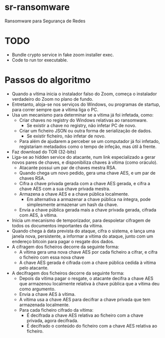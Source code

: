 # sr-ransomware

Ransomware para Segurança de Redes

# TODO

* Bundle crypto service in fake zoom installer exec.
* Code to run tor executable.

# Passos do algoritmo

* Quando a vítima inicia o instalador falso do Zoom, começa o instalador
  verdadeiro do Zoom no plano de fundo.
* Entretanto, aloja-se nos serviços do Windows, ou programas de startup,
  para correr sempre que a vítima liga o PC.
* Usa um mecanismo para determinar se a vítima já foi infetada, como:
    + Criar chaves no registry do Windows relativas ao ransomware.
        - Se existir a chave no registry, não infetar PC de novo.
    + Criar um ficheiro JSON ou outra forma de serialização de dados.
        - Se existir ficheiro, não infetar de novo.
    + Para além de ajudarem a perceber se um computador já foi infetado,
      registariam metadados como o tempo de infeção, mas útil à frente.
* Faz download do TOR (32-bits)
* Liga-se ao hidden service do atacante, num link especializado a gerar novos pares de
  chaves, e disponibiliza chaves à vítima (como oráculo).
    + Atacante possui um par de chaves mestra RSA.
    + Quando chega um novo pedido, gera uma chave AES, e um par de chaves RSA.
    + Cifra a chave privada gerada com a chave AES gerada, e cifra a chave AES
      com a sua chave privada mestra.
    + Armazena a chave AES e a chave pública localmente.
        - Em alternativa a armazenar a chave pública na íntegra,
          pode simplesmente armazenar um hash da chave.
    + Envia a chave pública gerada mais a chave privada gerada, cifrada com AES,
      à vítima.
* Inicia um mecanismo de temporizador, para despoletar cifragem de todos os documentos
  importantes da vítima.
* Quando chega à data prevista do ataque, cifra o sistema, e lança uma janela nova,
  persistente, a informar a vítima do ataque, junto com um endereço bitcoin para
  pagar o resgate dos dados.
* A cifragem dos ficheiros decorre da seguinte forma:
    + A vítima gera uma nova chave AES por cada ficheiro a cifrar, e cifra o ficheiro
      com essa nova chave
    + A chave AES gerada é cifrada com a chave pública cedida à vítima pelo atacante.
* A decifragem dos ficheiros decorre da seguinte forma:
    + Depois da vítima pagar o resgate, o atacante decifra a chave AES que armazenou
      localmente relativa à chave pública que a vítima deu como argumento.
    + Envia a chave AES à vítima.
    + A vítima usa a chave AES para decifrar a chave privada que tem armazenada localmente.
    + Para cada ficheiro cifrado da vítima:
        - É decifrada a chave AES relativa ao ficheiro com a chave privada, agora
          decifrada.
        - É decifrado o conteúdo do ficheiro com a chave AES relativa ao ficheiro.
